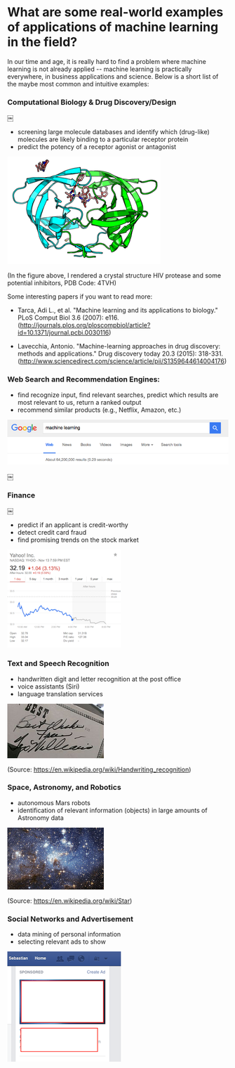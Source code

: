 # What are some real-world examples of applications of machine learning in the field?

In our time and age, it is really hard to find a problem where machine learning is not already applied -- machine learning is practically everywhere, in business applications and science. Below is a short list of the maybe most common and intuitive examples:

### Computational Biology & Drug Discovery/Design
￼


- screening large molecule databases and identify which (drug-like) molecules are likely binding to a particular receptor protein
- predict the potency of a receptor agonist or antagonist

![](./ml-examples/hiv-protease.png)

(In the figure above, I rendered a crystal structure HIV protease and some potential inhibitors, PDB Code: 4TVH)

Some interesting papers if you want to read more:

- Tarca, Adi L., et al. "Machine learning and its applications to biology." PLoS Comput Biol 3.6 (2007): e116.
(http://journals.plos.org/ploscompbiol/article?id=10.1371/journal.pcbi.0030116)

- Lavecchia, Antonio. "Machine-learning approaches in drug discovery: methods and applications." Drug discovery today 20.3 (2015): 318-331.
(http://www.sciencedirect.com/science/article/pii/S1359644614004176)




### Web Search and Recommendation Engines:

- find recognize input, find relevant searches, predict which results are most relevant to us, return a ranked output
- recommend similar products (e.g., Netflix, Amazon, etc.)

![](./ml-examples/google.png)

￼

### Finance
￼
- predict if an applicant is credit-worthy
- detect credit card fraud
- find promising trends on the stock market

![](./ml-examples/stock-market.png)

### Text and Speech Recognition



- handwritten digit and letter recognition at the post office
- voice assistants (Siri)
- language translation services

![](./ml-examples/letter.jpg)

(Source: https://en.wikipedia.org/wiki/Handwriting_recognition)

### Space, Astronomy, and Robotics



- autonomous Mars robots
- identification of relevant information (objects) in large amounts of Astronomy data

![](./ml-examples/stars.jpg)

(Source: https://en.wikipedia.org/wiki/Star)

### Social Networks and Advertisement

- data mining of personal information
- selecting relevant ads to show

![](./ml-examples/fb.png)
